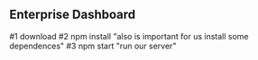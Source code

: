 <h2>Enterprise Dashboard</h2>

#1 download 
#2 npm install "also is important for us install some dependences"
#3 npm start "run our server"

